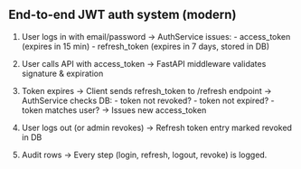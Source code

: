 ## End-to-end JWT auth system (modern)

1. User logs in with email/password
    → AuthService issues:
         - access_token (expires in 15 min)
         - refresh_token (expires in 7 days, stored in DB)

2. User calls API with access_token
    → FastAPI middleware validates signature & expiration

3. Token expires
    → Client sends refresh_token to /refresh endpoint
    → AuthService checks DB:
         - token not revoked?
         - token not expired?
         - token matches user?
    → Issues new access_token

4. User logs out (or admin revokes)
    → Refresh token entry marked revoked in DB

5. Audit rows
    → Every step (login, refresh, logout, revoke) is logged.
